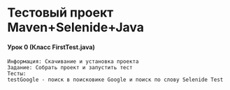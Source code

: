 # Тестовый проект Maven+Selenide+Java

#### Урок 0 (Класс FirstTest.java)
    Информация: Скачивание и установка проекта
    Задание: Собрать проект и запустить тест
    Тесты:
    testGoogle - поиск в поисковике Google и поиск по слову Selenide Test
